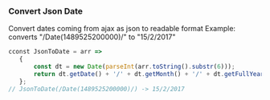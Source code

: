 ### Convert Json Date
 
Convert dates coming from ajax as json to readable format
Example: converts "/Date(1489525200000)/" to "15/2/2017"
 
 ```js
cconst JsonToDate = arr =>
    {
        const dt = new Date(parseInt(arr.toString().substr(6)));
        return dt.getDate() + '/' + dt.getMonth() + '/' + dt.getFullYear();
    };
 // JsonToDate(/Date(1489525200000)/) -> 15/2/2017
 ```
 
